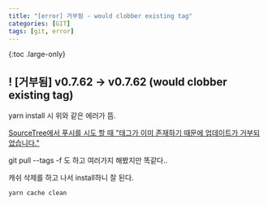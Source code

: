 ```yaml
---
title: "[error] 거부됨 - would clobber existing tag"
categories: [GIT]
tags: [git, error]
---
```


{:toc .large-only}

## ! [거부됨] v0.7.62 -> v0.7.62 (would clobber existing tag)

yarn install 시 위와 같은 에러가 뜸.<br/>

[SourceTree에서 푸시를 시도 할 때 "태그가 이미 존재하기 때문에 업데이트가 거부되었습니다."](https://qastack.kr/programming/31929667/updates-were-rejected-because-the-tag-already-exists-when-attempting-to-push-i)<br/>

git pull --tags -f 도 하고 여러가지 해봤지만 똑같다..

캐쉬 삭제를 하고 나서 install하니 잘 된다.

```js
yarn cache clean
```
